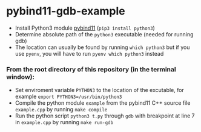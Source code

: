 # pybind11-gdb-example

- Install Python3 module [pybind11](https://pypi.org/project/pybind11/) (`pip3 install python3`)
- Determine absolute path of the `python3` executable (needed for running gdb)
- The location can usually be found by running `which python3`
  but if you use `pyenv`, you will have to run `pyenv which python3` instead

### From the root directory of this repository (in the terminal window):
- Set enviroment variable `PYTHON3` to the location of the excutable, for example
  `export PYTHON3=/usr/bin/python3`
- Compile the python module `example` from the pybind11 C++ source file `example.cpp` by
  running `make compile`
- Run the python script `python3 t.py` through `gdb` with breakpoint at line 7 in `example.cpp`
  by running `make run-gdb`

